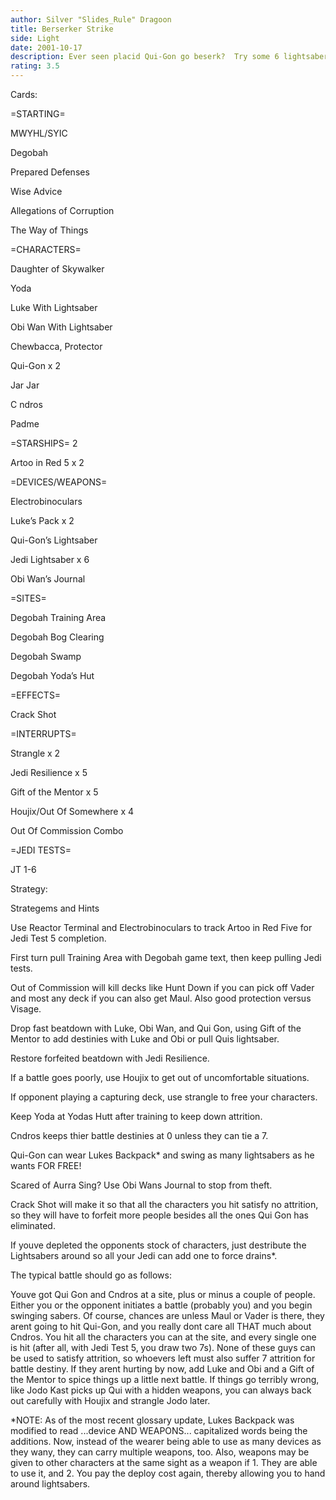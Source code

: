 ```yaml
---
author: Silver "Slides_Rule" Dragoon
title: Berserker Strike
side: Light
date: 2001-10-17
description: Ever seen placid Qui-Gon go beserk?  Try some 6 lightsabers swung in the same battle plus crack shot to assure ultimate beatdown.
rating: 3.5
---
```

Cards: 

=STARTING=
MWYHL/SYIC
Degobah
Prepared Defenses
Wise Advice
Allegations of Corruption
The Way of Things

=CHARACTERS=
Daughter of Skywalker
Yoda
Luke With Lightsaber
Obi Wan With Lightsaber
Chewbacca, Protector
Qui-Gon x 2
Jar Jar
C ndros
Padme

=STARSHIPS= 2
Artoo in Red 5 x 2

=DEVICES/WEAPONS=
Electrobinoculars
Luke’s Pack x 2
Qui-Gon’s Lightsaber
Jedi Lightsaber x 6
Obi Wan’s Journal

=SITES=
Degobah Training Area
Degobah Bog Clearing
Degobah Swamp
Degobah Yoda’s Hut

=EFFECTS=
Crack Shot

=INTERRUPTS=
Strangle x 2
Jedi Resilience x 5
Gift of the Mentor x 5
Houjix/Out Of Somewhere x 4
Out Of Commission Combo

=JEDI TESTS=
JT 1-6 

Strategy: 

Strategems and Hints

Use Reactor Terminal and Electrobinoculars to track Artoo in Red Five for Jedi Test 5 completion.

First turn pull Training Area with Degobah game text, then keep pulling Jedi tests.

Out of Commission will kill decks like Hunt Down if you can pick off Vader and most any deck if you can also get Maul.  Also good protection versus Visage.

Drop fast beatdown with Luke, Obi Wan, and Qui Gon, using Gift of the Mentor to add destinies with Luke and Obi or pull Quis lightsaber.

Restore forfeited beatdown with Jedi Resilience.

If a battle goes poorly, use Houjix to get out of uncomfortable situations.

If opponent playing a capturing deck, use strangle to free your characters.

Keep Yoda at Yodas Hutt after training to keep down attrition.

Cndros keeps thier battle destinies at 0 unless they can tie a 7.

Qui-Gon can wear Lukes Backpack* and swing as many lightsabers as he wants FOR FREE!

Scared of Aurra Sing?  Use Obi Wans Journal to stop from theft.

Crack Shot will make it so that all the characters you hit satisfy no attrition, so they will have to forfeit more people besides all the ones Qui Gon has eliminated.

If youve depleted the opponents stock of characters, just destribute the Lightsabers around so all your Jedi can add one to force drains*.

The typical battle should go as follows:
Youve got Qui Gon and Cndros at a site, plus or minus a couple of people.  Either you or the opponent initiates a battle (probably you) and you begin swinging sabers.  Of course, chances are unless Maul or Vader is there, they arent going to hit Qui-Gon, and you really dont care all THAT much about Cndros. You hit all the characters you can at the site, and every single one is hit (after all, with Jedi Test 5, you draw two 7s).  None of these guys can be used to satisfy attrition, so whoevers left must also suffer 7 attrition for battle destiny.  If they arent hurting by now, add Luke and Obi and a Gift of the Mentor to spice things up a little next battle.  If things go terribly wrong, like Jodo Kast picks up Qui with a hidden weapons, you can always back out carefully with Houjix and strangle Jodo later.

*NOTE: As of the most recent glossary update, Lukes Backpack was modified to read ...device AND WEAPONS... capitalized words being the additions.  Now, instead of the wearer being able to use as many devices as they wany, they can carry multiple weapons, too.  Also, weapons may be given to other characters at the same sight as a weapon if 1. They are able to use it, and 2. You pay the deploy cost again, thereby allowing you to hand around lightsabers. 